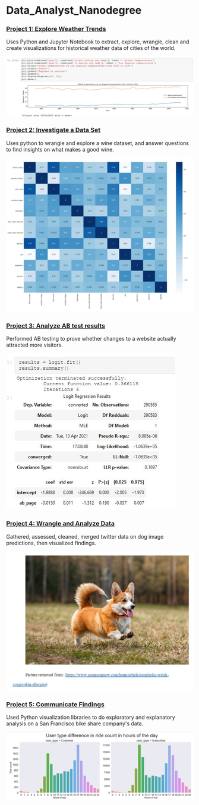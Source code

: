 # Data_Analyst_Nanodegree

### [Project 1: Explore Weather Trends](https://github.com/jmt7080/Data_Analyst_Nanodegree/tree/main/Project%201%20Explore%20Weather%20Trends)
Uses Python and Jupyter Notebook to extract, explore, wrangle, clean and create visualizations for historical weather data of cities of the world. 

![alt text](https://raw.githubusercontent.com/jmt7080/Data_Analyst_Nanodegree/main/Project%201%20Explore%20Weather%20Trends/DAND_p1_intro_pic.JPG)

### [Project 2: Investigate a Data Set](https://github.com/jmt7080/Data_Analyst_Nanodegree/tree/main/Project%202%20Investigate%20a%20Data%20Set)
Uses python to wrangle and explore a wine dataset, and answer questions to find insights on what makes a good wine.

![alt text](https://raw.githubusercontent.com/jmt7080/Data_Analyst_Nanodegree/main/Project%202%20Investigate%20a%20Data%20Set/DAND_p2_intro_pic.JPG)

### [Project 3: Analyze AB test results](https://github.com/jmt7080/Data_Analyst_Nanodegree/tree/main/Project%203%20Analyze%20AB%20Test%20Results) 
Performed AB testing to prove whether changes to a website actually attracted more visitors.

![alt text](https://raw.githubusercontent.com/jmt7080/Data_Analyst_Nanodegree/main/Project%203%20Analyze%20AB%20Test%20Results/DAND_p3_intro_pic.JPG)

### [Project 4: Wrangle and Analyze Data](https://github.com/jmt7080/Data_Analyst_Nanodegree/tree/main/Project%204%20Wrangle%20and%20Analyze%20Data)
Gathered, assessed, cleaned, merged twitter data on dog image predictions, then visualized findings. 

![alt text](https://raw.githubusercontent.com/jmt7080/Data_Analyst_Nanodegree/main/Project%204%20Wrangle%20and%20Analyze%20Data/DAND_p4_intro_pic.JPG)

### [Project 5: Communicate Findings](https://github.com/jmt7080/Data_Analyst_Nanodegree/tree/main/Project%205%20Communicate%20Findings)
Used Python visualization libraries to do exploratory and explanatory analysis on a San Francisco bike share company's data.

![alt text](https://raw.githubusercontent.com/jmt7080/Data_Analyst_Nanodegree/main/Project%205%20Communicate%20Findings/DAND_p5_intro_pic.JPG)
